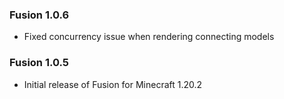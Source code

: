 ### Fusion 1.0.6
- Fixed concurrency issue when rendering connecting models

### Fusion 1.0.5
- Initial release of Fusion for Minecraft 1.20.2
